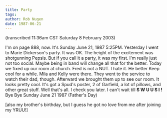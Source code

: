 ```yaml
---
title: Party
tags: 
author: Rob Nugen
date: 1987-06-21
---
```


<p class=note>(transcribed 11:36am CST Saturday 8 February 2003)</p>

<p>I'm on page 888, now.  It's Sunday June 21, 1987 5:25PM.  Yesterday
I went to Marie Dickerson's party.  It was OK. The height of the
excitement was shotgunning Pepsis.  But if you call it a party, it was
my first.  I'm really just not too social.  Maybe being in band will
change all that for the better.  Today we fixed up our room at church.
Fred is not a NUT.  I hate it.  He better Keep cool for a while.  Mila
and Kelly were there.  They went to the service to watch their dad,
though.  Afterward we brought them up to see our room.  It looks
pretty cool.  It's got a Spud's poster, 2 of Garfield, a lot of
pillows, and other great stuff.  Well that's all.  I check you later.
I can't wait till <b>S W U U S I !</b> Bye Bye Sunday June 21 1987
(Father's Day)</p>

<p class=message>[also my brother's birthday, but I guess he got no
love from me after joining my YRUU!]</p>

